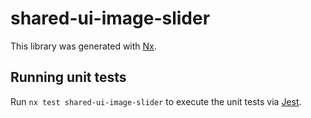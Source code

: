 # shared-ui-image-slider

This library was generated with [Nx](https://nx.dev).

## Running unit tests

Run `nx test shared-ui-image-slider` to execute the unit tests via [Jest](https://jestjs.io).
